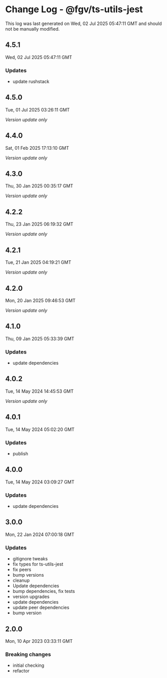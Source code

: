 # Change Log - @fgv/ts-utils-jest

This log was last generated on Wed, 02 Jul 2025 05:47:11 GMT and should not be manually modified.

## 4.5.1
Wed, 02 Jul 2025 05:47:11 GMT

### Updates

- update rushstack

## 4.5.0
Tue, 01 Jul 2025 03:26:11 GMT

_Version update only_

## 4.4.0
Sat, 01 Feb 2025 17:13:10 GMT

_Version update only_

## 4.3.0
Thu, 30 Jan 2025 00:35:17 GMT

_Version update only_

## 4.2.2
Thu, 23 Jan 2025 06:19:32 GMT

_Version update only_

## 4.2.1
Tue, 21 Jan 2025 04:19:21 GMT

_Version update only_

## 4.2.0
Mon, 20 Jan 2025 09:46:53 GMT

_Version update only_

## 4.1.0
Thu, 09 Jan 2025 05:33:39 GMT

### Updates

- update dependencies

## 4.0.2
Tue, 14 May 2024 14:45:53 GMT

_Version update only_

## 4.0.1
Tue, 14 May 2024 05:02:20 GMT

### Updates

- publish

## 4.0.0
Tue, 14 May 2024 03:09:27 GMT

### Updates

- update dependencies

## 3.0.0
Mon, 22 Jan 2024 07:00:18 GMT

### Updates

- gitignore tweaks
- fix types for ts-utils-jest
- fix peers
- bump versions
- cleanup
- Update dependencies
- bump dependencies, fix tests
- version upgrades
- update dependencies
- update peer dependencies
- bump version

## 2.0.0
Mon, 10 Apr 2023 03:33:11 GMT

### Breaking changes

- initial checking
- refactor

